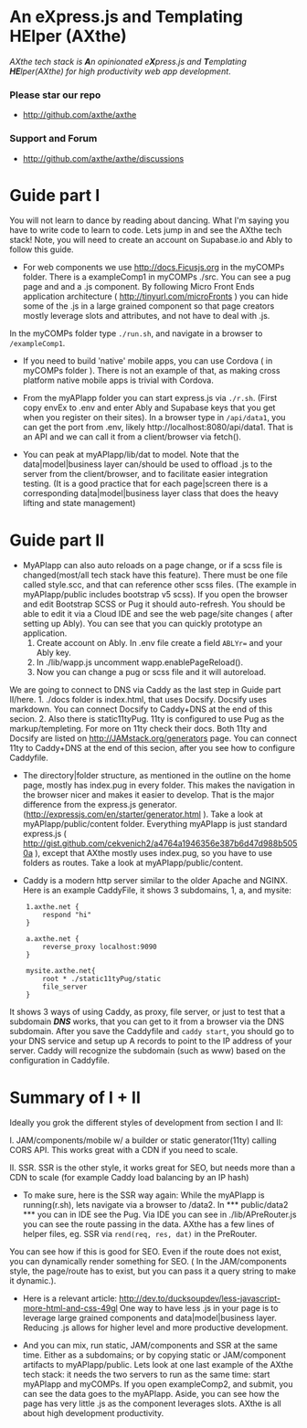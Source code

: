 
# An eXpress.js and Templating HElper (AXthe)
<i>AXthe tech stack is <b>A</b>n opinionated e<b>X</b>press.js and <b>T</b>emplating <b>HE</b>lper(AXthe) for high productivity web app development</i>.

### Please star our repo
- http://github.com/axthe/axthe

### Support and Forum
- http://github.com/axthe/axthe/discussions

# Guide part I
You will not learn to dance by reading about dancing. What I'm saying you have to write code to learn to code. Lets jump in and see the AXthe tech stack!
Note, you will need to create an account on Supabase.io and Ably to follow this guide.

- For web components we use http://docs.Ficusjs.org in the myCOMPs folder. There is a exampleComp1 in myCOMPs ./src. You can see a pug page and and a .js component. By following Micro Front Ends application architecture ( http://tinyurl.com/microFronts ) you can hide some of the .js in a large grained component so that page creators mostly leverage slots and attributes, and not have to deal with .js. 

In the myCOMPs folder type ```./run.sh```, and navigate in a browser to ```/exampleComp1```.

- If you need to build 'native' mobile apps, you can use Cordova ( in myCOMPs folder ). There is not an example of that, as making cross platform native mobile apps is trivial with Cordova.
 
- From the myAPIapp folder you can start express.js via ```./r.sh```. (First copy envEx to .env and enter Ably and Supabase keys that you get when you register on their sites). In a browser type in ```/api/data1```, you can get the port from .env, likely http://localhost:8080/api/data1. That is an API and we can call it from a client/browser via fetch().

- You can peak at myAPIapp/lib/dat to model. Note that the data|model|business layer can/should be used to offload .js to the server from the client/browser, and to facilitate easier integration testing. (It is a good practice that for each page|screen there is a corresponding data|model|business layer class that does the heavy lifting and state management)

# Guide part II
 
- MyAPIapp can also auto reloads on a page change, or if a scss file is changed(most/all tech stack have this feature). There must be one file called style.scc, and that can reference other scss files. (The example in myAPIapp/public includes bootstrap v5 scss). If you open the browser and edit Bootstrap SCSS or Pug it should auto-refresh. You should be able to edit it via a Cloud IDE and see the web page/site changes ( after setting up Ably). You can see that you can quickly prototype an application.
	1. Create account on Ably. In .env file create a field ```ABLYr=``` and your Ably key.
	2. In ./lib/wapp.js uncomment wapp.enablePageReload().
	3. Now you can change a pug or scss file and it will autoreload.

We are going to connect to DNS via Caddy as the last step in Guide part II/here.
	1. ./docs folder is index.html, that uses Docsify. Docsify uses markdown. You can connect Docsify to Caddy+DNS at the end of this secion.
	2. Also there is static11tyPug. 11ty is configured to use Pug as the markup/templeting. For more on 11ty check their docs. Both 11ty and Docsify are listed on http://JAMstack.org/generators page. You can connect 11ty to Caddy+DNS at the end of this secion, after you see how to configure Caddyfile.

- The directory|folder structure, as mentioned in the outline on the home page, mostly has index.pug in every folder. This makes the navigation in the browser nicer and makes it easier to develop. That is the major difference from the express.js generator. (http://expressjs.com/en/starter/generator.html ). Take a look at myAPIapp/public/content folder. Everything myAPIapp is just standard express.js (
http://gist.github.com/cekvenich2/a4764a1946356e387b6d47d988b5050a ), except that AXthe mostly uses index.pug, so you have to use folders as routes. Take a look at myAPIapp/public/content.

- Caddy is a modern http server similar to the older Apache and NGINX. Here is an example CaddyFile, it shows 3 subdomains, 1, a, and mysite:
 
```
	1.axthe.net {
		respond "hi"
	}
 
	a.axthe.net {
		reverse_proxy localhost:9090
	}
 
	mysite.axthe.net{
		root * ./static11tyPug/static
		file_server
	}
```
 
It shows 3 ways of using Caddy, as proxy, file server, or just to test that a subdomain ***DNS*** works, that you can get to it from a browser via the DNS subdomain. After you save the Caddyfile and ```caddy start```, you should go to your DNS service and setup up A records to point to the IP address of your server. Caddy will recognize the subdomain (such as www) based on the configuration in Caddyfile.
 
# Summary of I + II
 
Ideally you grok the different styles of development from section I and II:

I. JAM/components/mobile w/ a builder or static generator(11ty) calling CORS API. This works great with a CDN if you need to scale.

II. SSR. SSR is the other style, it works great for SEO, but needs more than a CDN to scale (for example Caddy load balancing by an IP hash)
 
- To make sure, here is the SSR way again: While the myAPIapp is running(r.sh), lets navigate via a browser to /data2. In *** public/data2 *** you can in IDE see the Pug. Via IDE you can see in ./lib/APreRouter.js you can see the route passing in the data. AXthe has a few lines of helper files, eg. SSR via ```rend(req, res, dat)``` in the PreRouter.

You can see how if this is good for SEO. Even if the route does not exist, you can dynamically render something for SEO. ( In the JAM/components style, the page/route has to exist, but you can pass it a query string to make it dynamic.).

- Here is a relevant article: http://dev.to/ducksoupdev/less-javascript-more-html-and-css-49gl
One way to have less .js in your page is to leverage large grained components and data|model|business layer. Reducing .js allows for higher level and more productive development.

- And you can mix, run static, JAM/components and SSR at the same time. Either as a subdomains; or by copying static or JAM/component artifacts to myAPIapp/public. Lets look at one last example of the AXthe tech stack:  it needs the two servers to run as the same time: start myAPIapp and myCOMPs. If you open exampleComp2, and submit, you can see the data goes to the myAPIapp. Aside, you can see how the page has very little .js as the component leverages slots. AXthe is all about high development productivity. 
